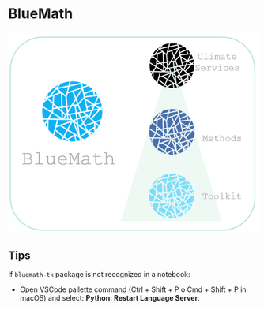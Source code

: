 # BlueMath

<img src="assets/bluemath.png" alt="picture" width="800"/>

## Tips

If `bluemath-tk` package is not recognized in a notebook:
- Open VSCode pallette command (Ctrl + Shift + P o Cmd + Shift + P in macOS) and select: **Python: Restart Language Server**.